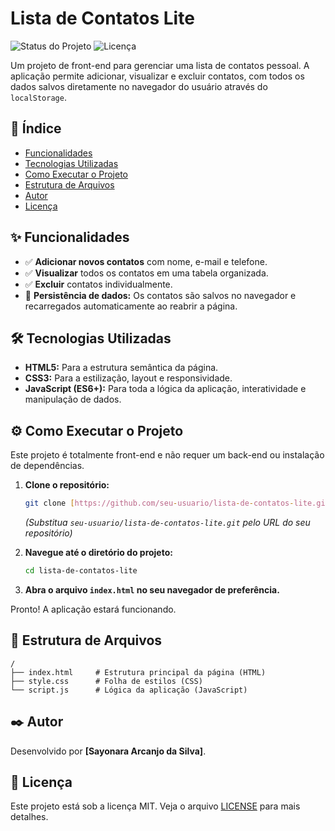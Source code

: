 # Lista de Contatos Lite

![Status do Projeto](https://img.shields.io/badge/Status-Concluído-brightgreen)
![Licença](https://img.shields.io/badge/Licença-MIT-blue)

Um projeto de front-end para gerenciar uma lista de contatos pessoal. A aplicação permite adicionar, visualizar e excluir contatos, com todos os dados salvos diretamente no navegador do usuário através do `localStorage`.

## 📖 Índice

* [Funcionalidades](#-funcionalidades)
* [Tecnologias Utilizadas](#️-tecnologias-utilizadas)
* [Como Executar o Projeto](#️-como-executar-o-projeto)
* [Estrutura de Arquivos](#-estrutura-de-arquivos)
* [Autor](#️-autor)
* [Licença](#-licença)

## ✨ Funcionalidades

* ✅ **Adicionar novos contatos** com nome, e-mail e telefone.
* ✅ **Visualizar** todos os contatos em uma tabela organizada.
* ✅ **Excluir** contatos individualmente.
* 💾 **Persistência de dados:** Os contatos são salvos no navegador e recarregados automaticamente ao reabrir a página.

## 🛠️ Tecnologias Utilizadas

* **HTML5:** Para a estrutura semântica da página.
* **CSS3:** Para a estilização, layout e responsividade.
* **JavaScript (ES6+):** Para toda a lógica da aplicação, interatividade e manipulação de dados.

## ⚙️ Como Executar o Projeto

Este projeto é totalmente front-end e não requer um back-end ou instalação de dependências.

1.  **Clone o repositório:**
    ```bash
    git clone [https://github.com/seu-usuario/lista-de-contatos-lite.git](https://github.com/seu-usuario/lista-de-contatos-lite.git)
    ```
    *(Substitua `seu-usuario/lista-de-contatos-lite.git` pelo URL do seu repositório)*

2.  **Navegue até o diretório do projeto:**
    ```bash
    cd lista-de-contatos-lite
    ```

3.  **Abra o arquivo `index.html` no seu navegador de preferência.**

Pronto! A aplicação estará funcionando.

## 📂 Estrutura de Arquivos
```
/
├── index.html     # Estrutura principal da página (HTML)
├── style.css      # Folha de estilos (CSS)
└── script.js      # Lógica da aplicação (JavaScript)
```

## ✒️ Autor

Desenvolvido por **[Sayonara Arcanjo da Silva]**.


## 📄 Licença

Este projeto está sob a licença MIT. Veja o arquivo [LICENSE](LICENSE) para mais detalhes.

